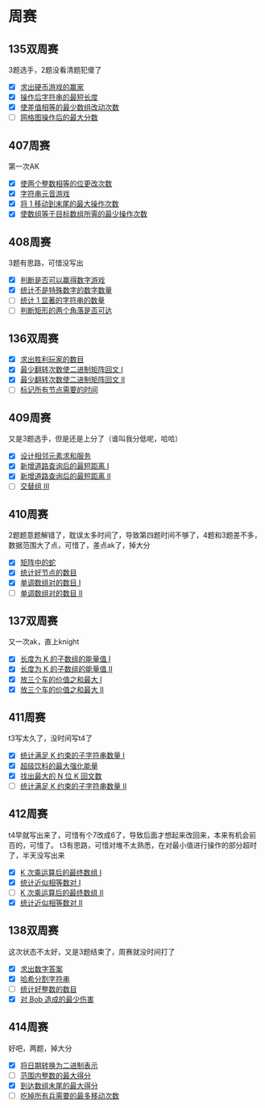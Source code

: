 # 周赛

## 135双周赛
3题选手，2题没看清题犯傻了
- [x] [求出硬币游戏的赢家](https://leetcode.cn/problems/find-the-winning-player-in-coin-game/)
- [x] [操作后字符串的最短长度](https://leetcode.cn/problems/minimum-length-of-string-after-operations/)
- [x] [使差值相等的最少数组改动次数](https://leetcode.cn/problems/minimum-array-changes-to-make-differences-equal/)
- [ ] [网格图操作后的最大分数](https://leetcode.cn/problems/maximum-score-from-grid-operations/)

## 407周赛
第一次AK
- [x] [使两个整数相等的位更改次数](https://leetcode.cn/problems/number-of-bit-changes-to-make-two-integers-equal/)
- [x] [字符串元音游戏](https://leetcode.cn/problems/vowels-game-in-a-string/)
- [x] [将 1 移动到末尾的最大操作次数](https://leetcode.cn/problems/maximum-number-of-operations-to-move-ones-to-the-end/)
- [x] [使数组等于目标数组所需的最少操作次数](https://leetcode.cn/problems/minimum-operations-to-make-array-equal-to-target/)

## 408周赛
3题有思路，可惜没写出
- [x] [判断是否可以赢得数字游戏](https://leetcode.cn/problems/find-if-digit-game-can-be-won/)
- [x] [统计不是特殊数字的数字数量](https://leetcode.cn/problems/find-the-count-of-numbers-which-are-not-special/)
- [ ] [统计 1 显著的字符串的数量](https://leetcode.cn/problems/count-the-number-of-substrings-with-dominant-ones/)
- [ ] [判断矩形的两个角落是否可达](https://leetcode.cn/problems/check-if-the-rectangle-corner-is-reachable/)

## 136双周赛
- [x] [求出胜利玩家的数目](https://leetcode.cn/problems/find-the-number-of-winning-players/)
- [x] [最少翻转次数使二进制矩阵回文 I](https://leetcode.cn/problems/minimum-number-of-flips-to-make-binary-grid-palindromic-i/)
- [x] [最少翻转次数使二进制矩阵回文 II](https://leetcode.cn/problems/minimum-number-of-flips-to-make-binary-grid-palindromic-ii/)
- [ ] [标记所有节点需要的时间](https://leetcode.cn/problems/time-taken-to-mark-all-nodes/)

## 409周赛
又是3题选手，但是还是上分了（谁叫我分低呢，哈哈）
- [x] [设计相邻元素求和服务](https://leetcode.cn/problems/design-neighbor-sum-service/)
- [x] [新增道路查询后的最短距离 I](https://leetcode.cn/problems/shortest-distance-after-road-addition-queries-i/)
- [x] [新增道路查询后的最短距离 II](https://leetcode.cn/problems/shortest-distance-after-road-addition-queries-ii/)
- [ ] [交替组 III](https://leetcode.cn/problems/alternating-groups-iii/)

## 410周赛
2题题意题解错了，耽误太多时间了，导致第四题时间不够了，4题和3题差不多，数据范围大了点，可惜了，差点ak了，掉大分
- [x] [矩阵中的蛇](https://leetcode.cn/problems/snake-in-matrix/)
- [x] [统计好节点的数目](https://leetcode.cn/problems/count-the-number-of-good-nodes/)
- [x] [单调数组对的数目 I](https://leetcode.cn/problems/find-the-count-of-monotonic-pairs-i/)
- [ ] [单调数组对的数目 II](https://leetcode.cn/problems/find-the-count-of-monotonic-pairs-ii/)

## 137双周赛
又一次ak，直上knight
- [x] [长度为 K 的子数组的能量值 I](https://leetcode.cn/problems/find-the-power-of-k-size-subarrays-i/)
- [x] [长度为 K 的子数组的能量值 II](https://leetcode.cn/problems/find-the-power-of-k-size-subarrays-ii/)
- [x] [放三个车的价值之和最大 I](https://leetcode.cn/problems/maximum-value-sum-by-placing-three-rooks-i/)
- [x] [放三个车的价值之和最大 II](https://leetcode.cn/problems/maximum-value-sum-by-placing-three-rooks-ii/)

## 411周赛
t3写太久了，没时间写t4了
- [x] [统计满足 K 约束的子字符串数量 I](https://leetcode.cn/problems/count-substrings-that-satisfy-k-constraint-i/)
- [x] [超级饮料的最大强化能量](https://leetcode.cn/problems/maximum-energy-boost-from-two-drinks/)
- [x] [找出最大的 N 位 K 回文数](https://leetcode.cn/problems/find-the-largest-palindrome-divisible-by-k/)
- [ ] [统计满足 K 约束的子字符串数量 II](https://leetcode.cn/problems/count-substrings-that-satisfy-k-constraint-ii/)

## 412周赛
t4早就写出来了，可惜有个7改成6了，导致后面才想起来改回来，本来有机会前百的，可惜了。
t3有思路，可惜对堆不太熟悉，在对最小值进行操作的部分超时了，半天没写出来
- [x] [K 次乘运算后的最终数组 I](https://leetcode.cn/problems/final-array-state-after-k-multiplication-operations-i/)
- [x] [统计近似相等数对 I](https://leetcode.cn/problems/count-almost-equal-pairs-i/)
- [ ] [K 次乘运算后的最终数组 II](https://leetcode.cn/problems/final-array-state-after-k-multiplication-operations-ii/)
- [x] [统计近似相等数对 II](https://leetcode.cn/problems/count-almost-equal-pairs-ii/)

## 138双周赛
这次状态不太好，又是3题结束了，周赛就没时间打了
- [x] [求出数字答案](https://leetcode.cn/problems/find-the-key-of-the-numbers/)
- [x] [哈希分割字符串](https://leetcode.cn/problems/hash-divided-string/)
- [ ] [统计好整数的数目](https://leetcode.cn/problems/find-the-count-of-good-integers/)
- [x] [对 Bob 造成的最少伤害](https://leetcode.cn/problems/minimum-amount-of-damage-dealt-to-bob/)

## 414周赛
好吧，两题，掉大分
- [x] [将日期转换为二进制表示](https://leetcode.cn/problems/convert-date-to-binary/)
- [ ] [范围内整数的最大得分](https://leetcode.cn/problems/maximize-score-of-numbers-in-ranges/)
- [x] [到达数组末尾的最大得分](https://leetcode.cn/problems/reach-end-of-array-with-max-score/)
- [ ] [吃掉所有兵需要的最多移动次数](https://leetcode.cn/problems/maximum-number-of-moves-to-kill-all-pawns/)